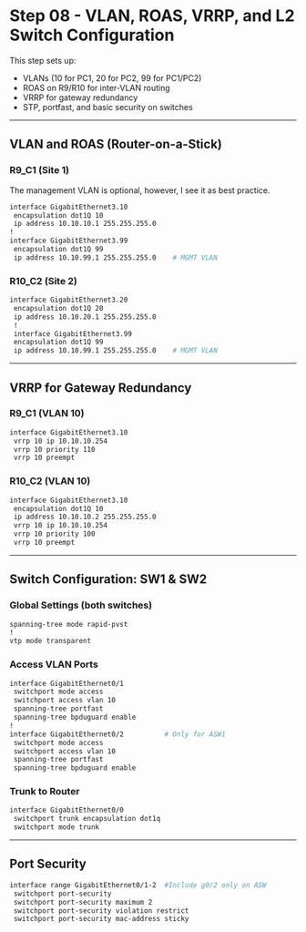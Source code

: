 # Step 08 - VLAN, ROAS, VRRP, and L2 Switch Configuration

This step sets up:

* VLANs (10 for PC1, 20 for PC2, 99 for PC1/PC2)
* ROAS on R9/R10 for inter-VLAN routing
* VRRP for gateway redundancy
* STP, portfast, and basic security on switches

---

## VLAN and ROAS (Router-on-a-Stick)

### R9_C1 (Site 1)

The management VLAN is optional, however, I see it as best practice.

```bash
interface GigabitEthernet3.10
 encapsulation dot1Q 10
 ip address 10.10.10.1 255.255.255.0
!
interface GigabitEthernet3.99
 encapsulation dot1Q 99
 ip address 10.10.99.1 255.255.255.0    # MGMT VLAN
```

### R10_C2 (Site 2)

```bash
interface GigabitEthernet3.20
 encapsulation dot1Q 20
 ip address 10.10.20.1 255.255.255.0
 !
 interface GigabitEthernet3.99
 encapsulation dot1Q 99
 ip address 10.10.99.1 255.255.255.0    # MGMT VLAN
```

---

## VRRP for Gateway Redundancy

### R9_C1 (VLAN 10)

```bash
interface GigabitEthernet3.10
 vrrp 10 ip 10.10.10.254
 vrrp 10 priority 110
 vrrp 10 preempt
```

### R10_C2 (VLAN 10)

```bash
interface GigabitEthernet3.10
 encapsulation dot1Q 10
 ip address 10.10.10.2 255.255.255.0
 vrrp 10 ip 10.10.10.254
 vrrp 10 priority 100
 vrrp 10 preempt
```

---

## Switch Configuration: SW1 & SW2

### Global Settings (both switches)

```bash
spanning-tree mode rapid-pvst
!
vtp mode transparent
```

### Access VLAN Ports

```bash
interface GigabitEthernet0/1
 switchport mode access
 switchport access vlan 10
 spanning-tree portfast
 spanning-tree bpduguard enable
!
interface GigabitEthernet0/2          # Only for ASW1
 switchport mode access
 switchport access vlan 10
 spanning-tree portfast
 spanning-tree bpduguard enable
```

### Trunk to Router

```bash
interface GigabitEthernet0/0
 switchport trunk encapsulation dot1q
 switchport mode trunk
```

---

## Port Security

```bash
interface range GigabitEthernet0/1-2  #Include g0/2 only on ASW
 switchport port-security
 switchport port-security maximum 2
 switchport port-security violation restrict
 switchport port-security mac-address sticky
```
